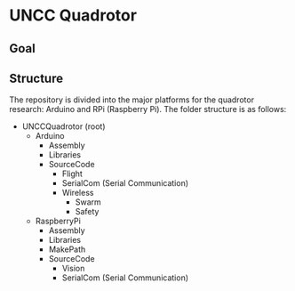# UNCC Quadrotor #

## Goal ##

## Structure ##

The repository is divided into the major platforms for the quadrotor research: Arduino and RPi (Raspberry Pi). The folder structure is as follows:
- UNCCQuadrotor (root)
  - Arduino
    - Assembly
    - Libraries
    - SourceCode
      - Flight
      - SerialCom (Serial Communication)
      - Wireless
        - Swarm
        - Safety
  - RaspberryPi
    - Assembly
    - Libraries
    - MakePath
    - SourceCode
      - Vision
      - SerialCom (Serial Communication)



